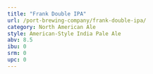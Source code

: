 ```yaml
---
title: "Frank Double IPA"
url: /port-brewing-company/frank-double-ipa/
category: North American Ale
style: American-Style India Pale Ale
abv: 8.5
ibu: 0
srm: 0
upc: 0
---
```


